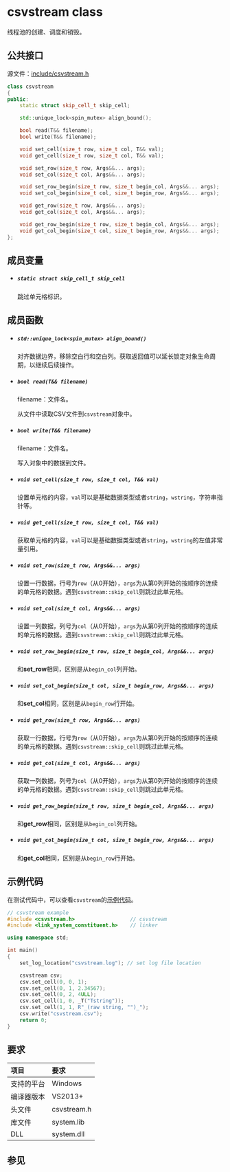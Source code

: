 # csvstream class

线程池的创建、调度和销毁。


## 公共接口

源文件：[include/csvstream.h](../include/csvstream.h)

```cpp
class csvstream
{
public:
    static struct skip_cell_t skip_cell;

    std::unique_lock<spin_mutex> align_bound();

    bool read(T&& filename);
    bool write(T&& filename);

    void set_cell(size_t row, size_t col, T&& val);
    void get_cell(size_t row, size_t col, T&& val);

    void set_row(size_t row, Args&&... args);
    void set_col(size_t col, Args&&... args);

    void set_row_begin(size_t row, size_t begin_col, Args&&... args);
    void set_col_begin(size_t col, size_t begin_row, Args&&... args);

    void get_row(size_t row, Args&&... args);
    void get_col(size_t col, Args&&... args);

    void get_row_begin(size_t row, size_t begin_col, Args&&... args);
    void get_col_begin(size_t col, size_t begin_row, Args&&... args);
};
```


## 成员变量

- ##### `static struct skip_cell_t skip_cell`

    跳过单元格标识。


## 成员函数

- ##### `std::unique_lock<spin_mutex> align_bound()`

    对齐数据边界，移除空白行和空白列。获取返回值可以延长锁定对象生命周期，以继续后续操作。

- ##### `bool read(T&& filename)`

    filename：文件名。

    从文件中读取CSV文件到`csvstream`对象中。

- ##### `bool write(T&& filename)`

    filename：文件名。

    写入对象中的数据到文件。

- ##### `void set_cell(size_t row, size_t col, T&& val)`

    设置单元格的内容，`val`可以是基础数据类型或者`string`，`wstring`，字符串指针等。

- ##### `void get_cell(size_t row, size_t col, T&& val)`

    获取单元格的内容，`val`可以是基础数据类型或者`string`，`wstring`的左值非常量引用。

- ##### `void set_row(size_t row, Args&&... args)`

    设置一行数据，行号为`row`（从0开始），`args`为从第0列开始的按顺序的连续的单元格的数据。遇到`csvstream::skip_cell`则跳过此单元格。

- ##### `void set_col(size_t col, Args&&... args)`

    设置一列数据，列号为`col`（从0开始），`args`为从第0列开始的按顺序的连续的单元格的数据。遇到`csvstream::skip_cell`则跳过此单元格。

- ##### `void set_row_begin(size_t row, size_t begin_col, Args&&... args)`

    和**set_row**相同，区别是从`begin_col`列开始。

- ##### `void set_col_begin(size_t col, size_t begin_row, Args&&... args)`

    和**set_col**相同，区别是从`begin_row`行开始。

- ##### `void get_row(size_t row, Args&&... args)`

    获取一行数据，行号为`row`（从0开始），`args`为从第0列开始的按顺序的连续的单元格的数据。遇到`csvstream::skip_cell`则跳过此单元格。

- ##### `void get_col(size_t col, Args&&... args)`

    获取一列数据，列号为`col`（从0开始），`args`为从第0列开始的按顺序的连续的单元格的数据。遇到`csvstream::skip_cell`则跳过此单元格。

- ##### `void get_row_begin(size_t row, size_t begin_col, Args&&... args)`

    和**get_row**相同，区别是从`begin_col`列开始。

- ##### `void get_col_begin(size_t col, size_t begin_row, Args&&... args)`

    和**get_col**相同，区别是从`begin_row`行开始。


## 示例代码

在测试代码中，可以查看`csvstream`的[示例代码](../test/csvstream.cpp)。

```cpp
// csvstream example
#include <csvstream.h>                  // csvstream
#include <link_system_constituent.h>    // linker

using namespace std;

int main()
{
    set_log_location("csvstream.log"); // set log file location

    csvstream csv;
    csv.set_cell(0, 0, 1);
    csv.set_cell(0, 1, 2.34567);
    csv.set_cell(0, 2, 4ULL);
    csv.set_cell(1, 0, _T("Tstring"));
    csv.set_cell(1, 1, R"_(raw string, "")_");
    csv.write("csvstream.csv");
    return 0;
}
```


## 要求

项目       |  要求
:--------- |:---------
支持的平台 | Windows
编译器版本 | VS2013+
头文件     | csvstream.h
库文件     | system.lib
DLL        | system.dll


## 参见
